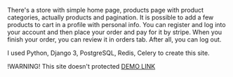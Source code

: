 There's a store with simple home page, products page
with product categories, actually products and pagination.
It is possible to add a few products to cart in a profile
with personal info. You can register and log into your
account and then place your order and pay for it by stripe.
When you finish your order, you can review it in orders tab.
After all, you can log out.

I used Python, Django 3, PostgreSQL, Redis, Celery to create
this site.


!WARNING! This site doesn't protected
[DEMO LINK](http://45.81.225.18)
